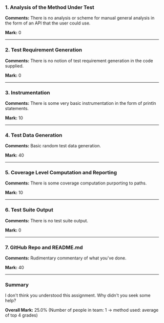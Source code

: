 ### 1. Analysis of the Method Under Test

__Comments:__ There is no analysis or scheme for manual general analysis in the form of an API that the user could use. 

__Mark:__ 0

---

### 2. Test Requirement Generation

__Comments:__ There is no notion of test requirement generation in the code supplied.

__Mark:__ 0

---

### 3. Instrumentation

__Comments:__ There is some very basic instrumentation in the form of println statements.

__Mark:__ 10

---

### 4. Test Data Generation

__Comments:__ Basic random test data generation. 

__Mark:__ 40

---

### 5. Coverage Level Computation and Reporting

__Comments:__ There is some coverage computation purporting to paths. 

__Mark:__ 10

---

### 6. Test Suite Output

__Comments:__ There is no test suite output.

__Mark:__ 0

---

### 7. GitHub Repo and README.md

__Comments:__ Rudimentary commentary of what you've done.

__Mark:__ 40

---

### Summary

I don't think you understood this assignment. Why didn't you seek some help?

__Overall Mark:__ 25.0% (Number of people in team: 1 -> method used: average of top 4 grades)
